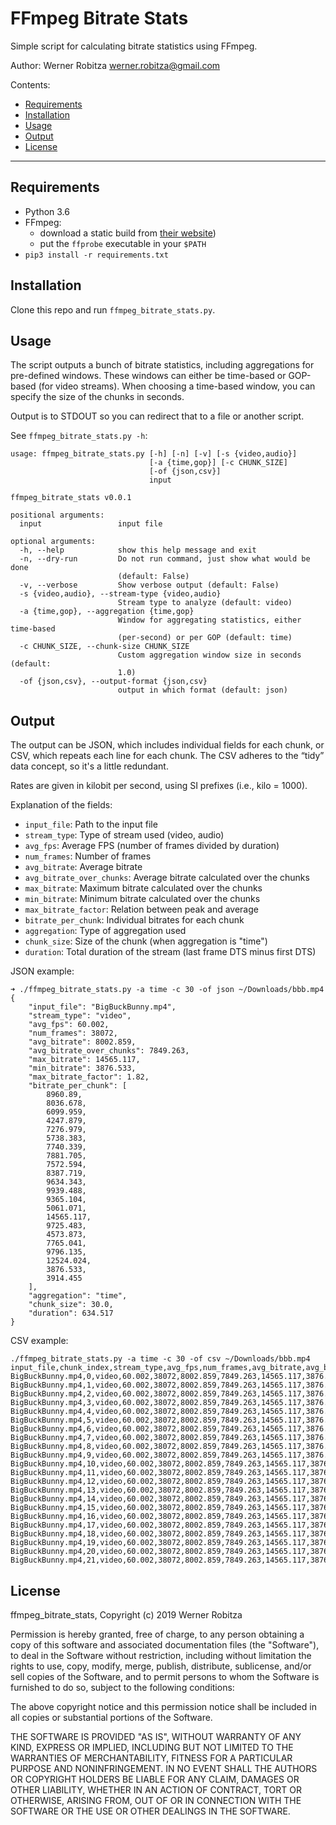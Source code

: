 # FFmpeg Bitrate Stats  

Simple script for calculating bitrate statistics using FFmpeg.

Author: Werner Robitza <werner.robitza@gmail.com>

Contents:

- [Requirements](#requirements)
- [Installation](#installation)
- [Usage](#usage)
- [Output](#output)
- [License](#license)

------

## Requirements

- Python 3.6
- FFmpeg:
    - download a static build from [their website](http://ffmpeg.org/download.html))
    - put the `ffprobe` executable in your `$PATH`
- `pip3 install -r requirements.txt`

## Installation

Clone this repo and run `ffmpeg_bitrate_stats.py`.

## Usage

The script outputs a bunch of bitrate statistics, including aggregations for pre-defined windows. These windows can either be time-based or GOP-based (for video streams). When choosing a time-based window, you can specify the size of the chunks in seconds.

Output is to STDOUT so you can redirect that to a file or another script.

See `ffmpeg_bitrate_stats.py -h`:

```
usage: ffmpeg_bitrate_stats.py [-h] [-n] [-v] [-s {video,audio}]
                               [-a {time,gop}] [-c CHUNK_SIZE]
                               [-of {json,csv}]
                               input

ffmpeg_bitrate_stats v0.0.1

positional arguments:
  input                 input file

optional arguments:
  -h, --help            show this help message and exit
  -n, --dry-run         Do not run command, just show what would be done
                        (default: False)
  -v, --verbose         Show verbose output (default: False)
  -s {video,audio}, --stream-type {video,audio}
                        Stream type to analyze (default: video)
  -a {time,gop}, --aggregation {time,gop}
                        Window for aggregating statistics, either time-based
                        (per-second) or per GOP (default: time)
  -c CHUNK_SIZE, --chunk-size CHUNK_SIZE
                        Custom aggregation window size in seconds (default:
                        1.0)
  -of {json,csv}, --output-format {json,csv}
                        output in which format (default: json)
```

## Output

The output can be JSON, which includes individual fields for each chunk, or CSV, which repeats each line for each chunk. The CSV adheres to the “tidy” data concept, so it's a little redundant.

Rates are given in kilobit per second, using SI prefixes (i.e., kilo = 1000).

Explanation of the fields:

- `input_file`: Path to the input file
- `stream_type`: Type of stream used (video, audio)
- `avg_fps`: Average FPS (number of frames divided by duration)
- `num_frames`: Number of frames
- `avg_bitrate`: Average bitrate
- `avg_bitrate_over_chunks`: Average bitrate calculated over the chunks
- `max_bitrate`: Maximum bitrate calculated over the chunks
- `min_bitrate`: Minimum bitrate calculated over the chunks
- `max_bitrate_factor`: Relation between peak and average
- `bitrate_per_chunk`: Individual bitrates for each chunk
- `aggregation`: Type of aggregation used
- `chunk_size`: Size of the chunk (when aggregation is "time")
- `duration`: Total duration of the stream (last frame DTS minus first DTS)

JSON example:

```
➜ ./ffmpeg_bitrate_stats.py -a time -c 30 -of json ~/Downloads/bbb.mp4
{
    "input_file": "BigBuckBunny.mp4",
    "stream_type": "video",
    "avg_fps": 60.002,
    "num_frames": 38072,
    "avg_bitrate": 8002.859,
    "avg_bitrate_over_chunks": 7849.263,
    "max_bitrate": 14565.117,
    "min_bitrate": 3876.533,
    "max_bitrate_factor": 1.82,
    "bitrate_per_chunk": [
        8960.89,
        8036.678,
        6099.959,
        4247.879,
        7276.979,
        5738.383,
        7740.339,
        7881.705,
        7572.594,
        8387.719,
        9634.343,
        9939.488,
        9365.104,
        5061.071,
        14565.117,
        9725.483,
        4573.873,
        7765.041,
        9796.135,
        12524.024,
        3876.533,
        3914.455
    ],
    "aggregation": "time",
    "chunk_size": 30.0,
    "duration": 634.517
}
```

CSV example:

```
./ffmpeg_bitrate_stats.py -a time -c 30 -of csv ~/Downloads/bbb.mp4
input_file,chunk_index,stream_type,avg_fps,num_frames,avg_bitrate,avg_bitrate_over_chunks,max_bitrate,min_bitrate,max_bitrate_factor,bitrate_per_chunk,aggregation,chunk_size,duration
BigBuckBunny.mp4,0,video,60.002,38072,8002.859,7849.263,14565.117,3876.533,1.82,8960.89,time,30.0,634.517
BigBuckBunny.mp4,1,video,60.002,38072,8002.859,7849.263,14565.117,3876.533,1.82,8036.678,time,30.0,634.517
BigBuckBunny.mp4,2,video,60.002,38072,8002.859,7849.263,14565.117,3876.533,1.82,6099.959,time,30.0,634.517
BigBuckBunny.mp4,3,video,60.002,38072,8002.859,7849.263,14565.117,3876.533,1.82,4247.879,time,30.0,634.517
BigBuckBunny.mp4,4,video,60.002,38072,8002.859,7849.263,14565.117,3876.533,1.82,7276.979,time,30.0,634.517
BigBuckBunny.mp4,5,video,60.002,38072,8002.859,7849.263,14565.117,3876.533,1.82,5738.383,time,30.0,634.517
BigBuckBunny.mp4,6,video,60.002,38072,8002.859,7849.263,14565.117,3876.533,1.82,7740.339,time,30.0,634.517
BigBuckBunny.mp4,7,video,60.002,38072,8002.859,7849.263,14565.117,3876.533,1.82,7881.705,time,30.0,634.517
BigBuckBunny.mp4,8,video,60.002,38072,8002.859,7849.263,14565.117,3876.533,1.82,7572.594,time,30.0,634.517
BigBuckBunny.mp4,9,video,60.002,38072,8002.859,7849.263,14565.117,3876.533,1.82,8387.719,time,30.0,634.517
BigBuckBunny.mp4,10,video,60.002,38072,8002.859,7849.263,14565.117,3876.533,1.82,9634.343,time,30.0,634.517
BigBuckBunny.mp4,11,video,60.002,38072,8002.859,7849.263,14565.117,3876.533,1.82,9939.488,time,30.0,634.517
BigBuckBunny.mp4,12,video,60.002,38072,8002.859,7849.263,14565.117,3876.533,1.82,9365.104,time,30.0,634.517
BigBuckBunny.mp4,13,video,60.002,38072,8002.859,7849.263,14565.117,3876.533,1.82,5061.071,time,30.0,634.517
BigBuckBunny.mp4,14,video,60.002,38072,8002.859,7849.263,14565.117,3876.533,1.82,14565.117,time,30.0,634.517
BigBuckBunny.mp4,15,video,60.002,38072,8002.859,7849.263,14565.117,3876.533,1.82,9725.483,time,30.0,634.517
BigBuckBunny.mp4,16,video,60.002,38072,8002.859,7849.263,14565.117,3876.533,1.82,4573.873,time,30.0,634.517
BigBuckBunny.mp4,17,video,60.002,38072,8002.859,7849.263,14565.117,3876.533,1.82,7765.041,time,30.0,634.517
BigBuckBunny.mp4,18,video,60.002,38072,8002.859,7849.263,14565.117,3876.533,1.82,9796.135,time,30.0,634.517
BigBuckBunny.mp4,19,video,60.002,38072,8002.859,7849.263,14565.117,3876.533,1.82,12524.024,time,30.0,634.517
BigBuckBunny.mp4,20,video,60.002,38072,8002.859,7849.263,14565.117,3876.533,1.82,3876.533,time,30.0,634.517
BigBuckBunny.mp4,21,video,60.002,38072,8002.859,7849.263,14565.117,3876.533,1.82,3914.455,time,30.0,634.517
```

## License

ffmpeg_bitrate_stats, Copyright (c) 2019 Werner Robitza

Permission is hereby granted, free of charge, to any person obtaining a copy of this software and associated documentation files (the "Software"), to deal in the Software without restriction, including without limitation the rights to use, copy, modify, merge, publish, distribute, sublicense, and/or sell copies of the Software, and to permit persons to whom the Software is furnished to do so, subject to the following conditions:

The above copyright notice and this permission notice shall be included in all copies or substantial portions of the Software.

THE SOFTWARE IS PROVIDED "AS IS", WITHOUT WARRANTY OF ANY KIND, EXPRESS OR IMPLIED, INCLUDING BUT NOT LIMITED TO THE WARRANTIES OF MERCHANTABILITY, FITNESS FOR A PARTICULAR PURPOSE AND NONINFRINGEMENT. IN NO EVENT SHALL THE AUTHORS OR COPYRIGHT HOLDERS BE LIABLE FOR ANY CLAIM, DAMAGES OR OTHER LIABILITY, WHETHER IN AN ACTION OF CONTRACT, TORT OR OTHERWISE, ARISING FROM, OUT OF OR IN CONNECTION WITH THE SOFTWARE OR THE USE OR OTHER DEALINGS IN THE SOFTWARE.
